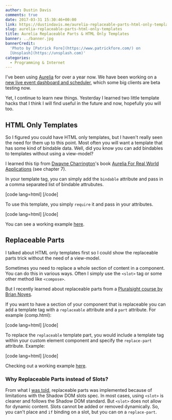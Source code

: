 ```yaml
---
author: Dustin Davis
comments: true
date: 2017-03-31 15:30:46+00:00
link: https://dustindavis.me/aurelia-replaceable-parts-html-only-templates/
slug: aurelia-replaceable-parts-html-only-templates
title: Aurelia Replaceable Parts & HTML Only Templates
banner: ../banner.jpg
bannerCredit:
  'Photo by [Patrick Fore](https://www.patrickfore.com/) on
  [Unsplash](https://unsplash.com)'
categories:
  - Programming & Internet
---
```


I've been using [Aurelia](http://aurelia.io) for over a year now. We have been
working on a
[new live event dashboard and scheduler](https://www.verizondigitalmedia.com/solutions/live-streaming/),
which some big clients are beta testing now.

Yet, I continue to learn new things. Yesterday I learned two little template
hacks that I think I will find useful in the future and now, hopefully you will
too.

## HTML Only Templates

So I figured you could have HTML only templates, but I haven't really seen the
need for them up to this point. Most often you will want a template that has
some kind of bindable data. Well, did you know you can add bindables to
templates without using a view-model?

I learned this tip from
[Dwayne Charrington](https://ilikekillnerds.com/about/)'s book
[Aurelia For Real World Applications](https://leanpub.com/aurelia-for-real-world-applications)
(see chapter 7).

In your template tag, you can simply add the `bindable` attribute and pass in a
comma separated list of bindable attrubutes.

[code lang=html] <template bindable="heading, bodyText">
<h1>${heading}</h1>
    <p>${bodyText}</p> </template> [/code]

To use this template, you simply `require` it and pass in your attributes.

[code lang=html] <template> <require from="./my-element.html"></require>
<my-element heading="This is the heading" body-text="This is the bodyText"></my-element>
</template> [/code]

You can see a working example
[here](https://gist.run/?id=044dad26eda6e86aec61b4bd86064b34).

## Replaceable Parts

I talked about HTML only templates first so I could show the replaceable parts
trick without the need of a view-model.

Sometimes you need to replace a whole section of content in a component. You can
do this in various ways. Often I simply use the `<slot>` tag or some other
method like `<compose>`.

But I recently learned about replaceable parts from a
[Pluralsight course by Brian Noyes](https://app.pluralsight.com/player?course=aurelia-fundamentals&author=brian-noyes&name=aurelia-fundamentals-m10&clip=5&mode=live).

If you want to have a section of your component that is replaceable you can add
a template tag with a `replaceable` attribute and a `part` attribute. For
example (comp.html):

[code lang=html] <template>

  <h2>This is a component with replaceable parts.</h2>
  <template replaceable part="repl">This part is replaceable.</template>
</template>
[/code]

To replace the `replaceable` template part, you would include a template tag
within your custom element component and specify the `replace-part` attribute.
Example:

[code lang=html] <template> <require from="./comp.html"></require> <comp></comp>
<comp> <template replace-part="repl"> This part is being replaced. </template>
</comp> <comp> <template replace-part="repl">
<iframe width="560" height="315" src="https://www.youtube.com/embed/dQw4w9WgXcQ" frameborder="0" allowfullscreen></iframe>
</template> </comp> </template> [/code]

Checking out a working example
[here](https://gist.run/?id=99cbbab4a0af26dbf10cfb7d4650fe98).

### Why Replaceable Parts instead of Slots?

From what I
[was told](https://gitter.im/aurelia/Discuss?at=58dea88b7ea420cc4225e66b),
replaceable parts was implemented because of limitations with the Shadow DOM
slots spec. In most cases, using `<slot>` is cleaner and follows the Shadow DOM
standard. But `<slot>` does not allow for dynamic content. Slots cannot be added
or removed dynamically. So, you can't place and `if` binding on a slot, but you
can on a `replace-part`.
